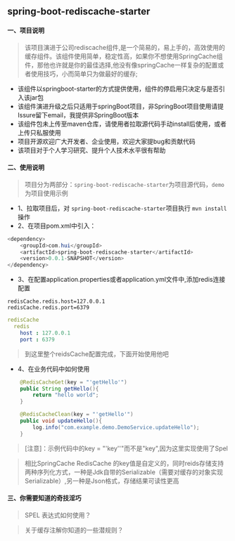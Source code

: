 ## spring-boot-rediscache-starter

#### 一、项目说明
> 该项目演进于公司rediscache组件,是一个简易的，易上手的，高效使用的缓存组件。该组件使用简单，稳定性高，如果你不想使用SpringCache组件，那他也许就是你的最佳选择,他没有像springCache一样复杂的配置或者使用技巧，小而简单只为做最好的缓存;

- 该组件以springboot-starter的方式提供使用，组件的停启用只决定与是否引入该jar包
- 该组件演进升级之后只适用于springBoot项目，非SpringBoot项目使用请提Issure留下email，我提供非SpringBoot版本
- 该组件包未上传至maven仓库，请使用者拉取源代码手动install后使用，或者上传只私服使用
- 项目开源欢迎广大开发者、企业使用，欢迎大家提bug和贡献代码
- 该项目对于个人学习研究、提升个人技术水平很有帮助

#### 二、使用说明
> 项目分为两部分：`spring-boot-rediscache-starter`为项目源代码，`demo`为项目使用示例

- 1、拉取项目后，对 `spring-boot-rediscache-starter`项目执行 `mvn install`操作
- 2、在项目pom.xml中引入：
``` java
<dependency>
    <groupId>com.hui</groupId>
    <artifactId>spring-boot-rediscache-starter</artifactId>
    <version>0.0.1-SNAPSHOT</version>
</dependency>
```
- 3、在配置application.properties或者application.yml文件中,添加redis连接配置
```properties
redisCache.redis.host=127.0.0.1
redisCache.redis.port=6379
```

```yaml
redisCache
  redis
    host : 127.0.0.1
    port : 6379
```
> 到这里整个reidsCache配置完成，下面开始使用他吧
      
- 4、在业务代码中如何使用
```java
    @RedisCacheGet(key = "'getHello'")
    public String getHello(){
        return "hello world";
    }

    @RedisCacheClean(key = "'getHello'")
    public void updateHello(){
        log.info("com.example.demo.DemoService.updateHello");
    }
```
> [注意]：示例代码中的key = "'key''"而不是"key",因为这里实现使用了Spel

> 相比SpringCache RedisCache 的key值是自定义的，同时reids存储支持两种序列化方式，一种是Jdk自带的Serializable（需要对缓存的对象实现Serializable）,另一种是Json格式，存储结果可读性更高  

#### 三、你需要知道的奇技淫巧
> SPEL 表达式如何使用？

> 关于缓存注解你知道的一些潜规则？
 
